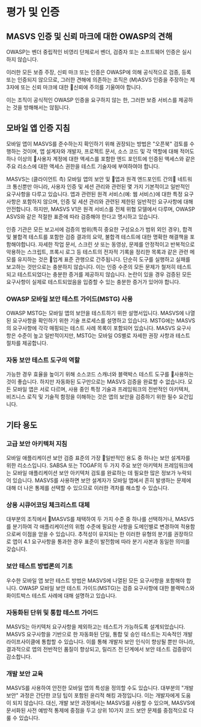 # 평가 및 인증

## MASVS 인증 및 신뢰 마크에 대한 OWASP의 견해

OWASP는 벤더 중립적인 비영리 단체로서 벤더, 검증자 또는 소프트웨어 인증은 실시하지 않습니다.

이러한 모든 보증 주장, 신뢰 마크 또는 인증은 OWASP에 의해 공식적으로 검증, 등록 또는 인증되지 않으므로, 그러한 견해에 의존하는 조직은 (M)ASVS 인증을 주장하는 제3자에 또는 신뢰 마크에 대한 신뢰에 주의를 기울여야 합니다.

이는 조직이 공식적인 OWASP 인증을 요구하지 않는 한, 그러한 보증 서비스를 제공하는 것을 방해해서는 않됩니다.

## 모바일 앱 인증 지침

모바일 앱이 MASVS를 준수하는지 확인하기 위해 권장되는 방법은 "오픈북" 검토를 수행하는 것이며, 앱 설계자와 개발자, 프로젝트 문서, 소스 코드 및 각 역할에 대해 적어도 하나 이상의 사용자 계정에 대한 액세스를 포함한 엔드 포인트에 인증된 액세스와 같은 주요 리소스에 대한 액세스 권한을 테스트 기술자에 부여하여야 합니다.

MASVS는 (클라이언트 측) 모바일 앱의 보안 및 앱과 원격 엔드포인트 간의 네트워크 통신뿐만 아니라, 사용자 인증 및 세션 관리와 관련된 몇 가지 기본적이고 일반적인 요구사항을 다루고 있습니다. 앱과 관련된 원격 서비스(예: 웹 서비스)에 대한 특정 요구 사항은 포함하지 않으며, 인증 및 세션 관리와 관련된 제한된 일반적인 요구사항에 대해 안전합니다. 하지만, MASVS V1은 원격 서비스를 전체 위협 모델에서 다루며, OWASP ASVS와 같은 적절한 표준에 따라 검증해야 한다고 명시하고 있습니다.

인증 기관은 모든 보고서에 검증의 범위(특히 중요한 구성요소가 범위 외인 경우), 합격 및 불합격 테스트를 포함한 검증 결과의 요약, 불합격 테스트에 대한 명확한 해결책을 포함해야합니다. 자세한 작업 문서, 스크린 샷 또는 동영상, 문제를 안정적이고 반복적으로 악용하는 스크립트, 프록시 로그 등 테스트의 전자적 기록을 정리한 목록과 같은 관련 메모를 유지하는 것은 업계 표준 관행으로 간주됩니다. 단순히 도구를 실행하고 실패를 보고하는 것만으로는 충분하지 않습니다. 이는 인증 수준의 모든 문제가 철저히 테스트되고 테스트되었다는 충분한 증거를 제공하지 않습니다. 논란이 있을 경우 검증된 모든 요구사항이 실제로 테스트되었음을 입증할 수 있는 충분한 증거가 있어야 합니다.

### OWASP 모바일 보안 테스트 가이드(MSTG) 사용

OWASP MSTG는 모바일 앱의 보안을 테스트하기 위한 설명서입니다. MASVS에 나열된 요구사항을 확인하기 위한 기술 프로세스를 설명하고 있습니다. MSTG에는 MASVS의 요구사항에 각각 매핑되는 테스트 사례 목록이 포함되어 있습니다. MASVS 요구사항은 수준이 높고 일반적이지만, MSTG는 모바일 OS별로 자세한 권장 사항과 테스트 절차를 제공합니다.

### 자동 보안 테스트 도구의 역할

가능한 경우 효율을 높이기 위해 소스코드 스캐너와 블랙박스 테스트 도구를 사용하는 것이 좋습니다. 하지만 자동화된 도구만으로는 MASVS 검증을 완료할 수 없습니다. 모든 모바일 앱은 서로 다르며, 사용 중인 특정 기술과 프레임워크의 전반적인 아키텍처, 비즈니스 로직 및 기술적 함정을 이해하는 것은 앱의 보안을 검증하기 위한 필수 요건입니다.

## 기타 용도

### 고급 보안 아키텍처 지침

모바일 애플리케이션 보안 검증 표준의 가장 일반적인 용도 중 하나는 보안 설계자를 위한 리소스입니다. SABSA 또는 TOGAF의 두 가지 주요 보안 아키텍처 프레임워크에는 모바일 애플리케이션 보안 아키텍처 검토를 완료하는 데 필요한 많은 정보가 누락되어 있습니다. MASVS를 사용하면 보안 설계자가 모바일 앱에서 흔히 발생하는 문제에 대해 더 나은 통제를 선택할 수 있으므로 이러한 격차를 해소할 수 있습니다.

### 상용 시큐어코딩 체크리스트 대체

대부분의 조직에서 MASVS를 채택하여 두 가지 수준 중 하나를 선택하거나, MASVS를 분기하여 각 애플리케이션의 위험 수준에 필요한 사항을 도메인별로 변경하여 적용함으로써 이점을 얻을 수 있습니다. 추적성이 유지되는 한 이러한 유형의 분기를 권장하므로 앱이 4.1 요구사항을 통과한 경우 표준이 발전함에 따라 분기 사본과 동일한 의미를 갖습니다.

### 보안 테스트 방법론의 기초

우수한 모바일 앱 보안 테스트 방법은 MASVS에 나열된 모든 요구사항을 포함해야 합니다. OWASP 모바일 보안 테스트 가이드(MSTG)는 검증 요구사항에 대한 블랙박스와 화이트박스 테스트 사례에 대해 설명하고 있습니다.

### 자동화된 단위 및 통합 테스트 가이드

MASVS는 아키텍처 요구사항을 제외하고는 테스트가 가능하도록 설계되었습니다. MASVS 요구사항을 기반으로 한 자동화된 단일, 통합 및 승인 테스트는 지속적인 개발 라이프사이클에 통합할 수 있습니다. 이를 통해 개발자 보안 인식이 향상될 뿐만 아니라, 결과적으로 앱의 전반적인 품질이 향상되고, 릴리즈 전 단계에서 보안 테스트 검증량이 감소합니다.

### 개발 보안 교육

MASVS를 사용하여 안전한 모바일 앱의 특성을 정의할 수도 있습니다. 대부분의 "개발 보안" 과정은 간단한 코딩 팁이 포함된 윤리적 해킹 과정입니다. 이는 개발자에게 도움이 되지 않습니다. 대신, 개발 보안 과정에서는 MASVS를 사용할 수 있으며, MASVS에 문서화된 사전 예방적 통제에 중점을 두고 상위 10가지 코드 보안 문제를 중점적으로 다룰 수 있습니다.
